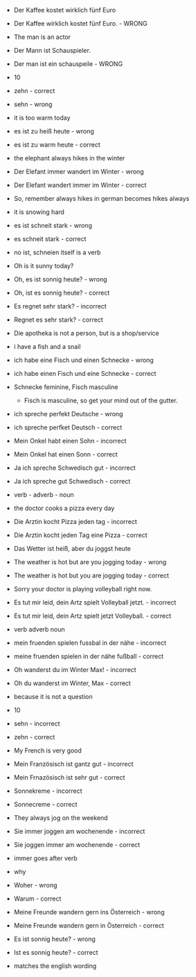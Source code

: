 - Der Kaffee kostet wirklich fünf Euro
- Der Kaffee wirklich kostet fünf Euro. - WRONG

- The man is an actor
- Der Mann ist Schauspieler.
- Der man ist ein schauspeile - WRONG

- 10
- zehn - correct
- sehn - wrong

- it is too warm today
- es ist zu heiß heute - wrong
- es ist zu warm heute - correct

- the elephant always hikes in the winter
- Der Elefant immer wandert im Winter - wrong
- Der Elefant wandert immer im Winter - correct
- So, remember always hikes in german becomes hikes always

- it is snowing hard
- es ist schneit stark - wrong
- es schneit stark - correct
- no ist, schneien itself is a verb

- Oh is it sunny today?
- Oh, es ist sonnig heute? - wrong
- Oh, ist es sonnig heute? - correct

- Es regnet sehr stark? - incorrect
- Regnet es sehr stark? - correct

- Die apotheka is not a person, but is a shop/service

- i have a fish and a snail
- ich habe eine Fisch und einen Schnecke - wrong
- ich habe einen Fisch und eine Schnecke - correct
- Schnecke feminine, Fisch masculine
  - Fisch is masculine, so get your mind out of the gutter.

- ich spreche perfekt Deutsche - wrong
- ich spreche perfket Deutsch - correct

- Mein Onkel habt einen Sohn - incorrect
- Mein Onkel hat einen Sonn - correct

- Ja ich spreche Schwedisch gut - incorrect
- Ja ich spreche gut Schwedisch - correct
- verb - adverb - noun

- the doctor cooks a pizza every day
- Die Arztin kocht Pizza jeden tag - incorrect
- Die Arztin kocht jeden Tag eine Pizza - correct

- Das Wetter ist heiß, aber du joggst heute
- The weather is hot but are you jogging today - wrong
- The weather is hot but you are jogging today - correct

- Sorry your doctor is playing volleyball right now.
- Es tut mir leid, dein Artz spielt Volleyball jetzt. - incorrect
- Es tut mir leid, dein Artz spielt jetzt Volleyball. - correct
- verb adverb noun

- mein fruenden spielen fussbal in der nähe - incorrect
- meine fruenden spielen in der nähe fußball - correct

- Oh wanderst du im Winter Max! - incorrect
- Oh du wanderst im Winter, Max - correct
- because it is not a question

- 10
- sehn - incorrect
- zehn - correct

- My French is very good
- Mein Französisch ist gantz gut - incorrect
- Mein Frnazösisch ist sehr gut - correct

- Sonnekreme - incorrect
- Sonnecreme - correct

- They always jog on the weekend
- Sie immer joggen am wochenende - incorrect
- Sie joggen immer am wochenende - correct
- immer goes after verb

- why
- Woher - wrong
- Warum - correct

- Meine Freunde wandern gern ins Österreich - wrong
- Meine Freunde wandern gern in Österreich - correct

- Es ist sonnig heute? - wrong
- Ist es sonnig heute? - correct
- matches the english wording